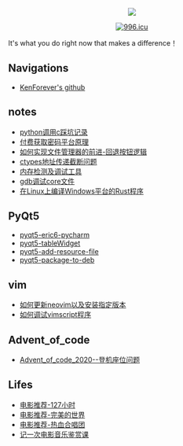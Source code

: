 <p align="center">
  <p align="center">
      <img src="https://github-readme-stats.vercel.app/api?username=kktao&count_private=true" />
  </p>
  <p align="center">
    <a href="https://996.icu"><img src="https://img.shields.io/badge/link-996.icu-red.svg" alt="996.icu" /></a>
  </p>
</p>

<!--START_SECTION:waka-->
<!--END_SECTION:waka-->

It's what you do right now that makes a difference！

## Navigations
<!-- Ken is Kenneth Lane Thompson, Dmr is Dennis MacAlistair Ritchie. Pay tribute to their work. -->
- [KenForever's github](https://github.com/kktao)
<!-- - [KenForever's CSDN](https://blog.csdn.net/DmrForever) -->

## notes

- [python调用c踩坑记录](./notes/python调用c踩坑记录.md)
- [付费获取密码平台原理](./notes/付费获取密码平台原理.md)
- [如何实现文件管理器的前进-回退按钮逻辑](./notes/如何实现文件管理器的前进-回退按钮逻辑.md)
- [ctypes地址传递截断问题](./FFI/ctypes地址传递截断问题.md)
- [内存检测及调试工具](./Linux/内存检测及调试工具.md)
- [gdb调试core文件](./Linux/gdb调试core文件.md)
- [在Linux上编译Windows平台的Rust程序](./Rust/在Linux上编译Windows平台的Rust程序.md)

## PyQt5
- [pyqt5-eric6-pycharm](./Qt/pyqt5-eric6-pycharm.md)
- [pyqt5-tableWidget](./Qt/pyqt5-tableWidget.md)
- [pyqt5-add-resource-file](./Qt/pyqt5-add-resource-file.md)
- [pyqt5-package-to-deb](./Qt/pyqt5-package-to-deb.md)

## vim
- [如何更新neovim以及安装指定版本](./vim/如何更新neovim以及安装指定版本.md)
- [如何调试vimscript程序](./vim/如何调试vimscript程序.md)

## Advent_of_code
- [Advent_of_code_2020--登机座位问题](./advent_of_code/Advent_of_code_2020--登机座位问题.md)

## Lifes
- [电影推荐-127小时](./movies/电影推荐-127小时.md)
- [电影推荐-完美的世界](./movies/电影推荐-完美的世界.md)
- [电影推荐-热血合唱团](./movies/电影推荐-热血合唱团.md)
- [记一次电影音乐鉴赏课](./movies/记一次电影音乐鉴赏课.md)
